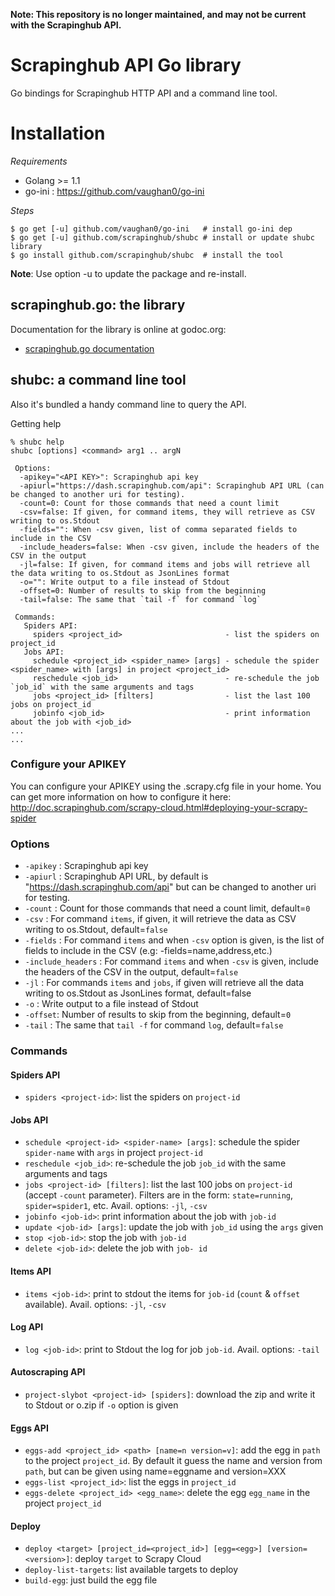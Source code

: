 **Note: This repository is no longer maintained, and may not be current with the Scrapinghub API.**

Scrapinghub API Go library
==========================

Go bindings for Scrapinghub HTTP API and a command line tool.

Installation
============

_Requirements_

* Golang >= 1.1 
* go-ini : https://github.com/vaughan0/go-ini

_Steps_

    $ go get [-u] github.com/vaughan0/go-ini   # install go-ini dep
    $ go get [-u] github.com/scrapinghub/shubc # install or update shubc library
    $ go install github.com/scrapinghub/shubc  # install the tool

__Note__: Use option -u to update the package and re-install.

scrapinghub.go: the library
---------------------------

Documentation for the library is online at godoc.org:

- [scrapinghub.go documentation](https://godoc.org/github.com/scrapinghub/shubc/scrapinghub)

shubc: a command line tool
--------------------------

Also it's bundled a handy command line to query the API.

Getting help

    % shubc help
    shubc [options] <command> arg1 .. argN

     Options: 
      -apikey="<API KEY>": Scrapinghub api key
      -apiurl="https://dash.scrapinghub.com/api": Scrapinghub API URL (can be changed to another uri for testing).
      -count=0: Count for those commands that need a count limit
      -csv=false: If given, for command items, they will retrieve as CSV writing to os.Stdout
      -fields="": When -csv given, list of comma separated fields to include in the CSV
      -include_headers=false: When -csv given, include the headers of the CSV in the output
      -jl=false: If given, for command items and jobs will retrieve all the data writing to os.Stdout as JsonLines format
      -o="": Write output to a file instead of Stdout
      -offset=0: Number of results to skip from the beginning
      -tail=false: The same that `tail -f` for command `log`

     Commands: 
       Spiders API: 
         spiders <project_id>                       - list the spiders on project_id
       Jobs API: 
         schedule <project_id> <spider_name> [args] - schedule the spider <spider_name> with [args] in project <project_id>
         reschedule <job_id>                        - re-schedule the job `job_id` with the same arguments and tags
         jobs <project_id> [filters]                - list the last 100 jobs on project_id
         jobinfo <job_id>                           - print information about the job with <job_id>
    ...
    ...

### Configure your APIKEY

You can configure your APIKEY using the .scrapy.cfg file in your home. You can get more information on how to configure it here: http://doc.scrapinghub.com/scrapy-cloud.html#deploying-your-scrapy-spider

### Options

* `-apikey` : Scrapinghub api key
* `-apiurl` : Scrapinghub API URL, by default is "https://dash.scrapinghub.com/api" but can be changed to another uri for testing.
* `-count`  : Count for those commands that need a count limit, default=`0` 
* `-csv` : For command `items`, if given, it will retrieve the data as CSV writing to os.Stdout, default=`false`
* `-fields` : For command `items` and when `-csv` option is given, is the list of fields to include in the CSV (e.g: -fields=name,address,etc.)
* `-include_headers` : For command `items` and when `-csv` is given, include the headers of the CSV in the output, default=`false`
* `-jl` : For commands `items` and `jobs`, if given will retrieve all the data writing to os.Stdout as JsonLines format, default=false
* `-o` : Write output to a file instead of Stdout
* `-offset`: Number of results to skip from the beginning, default=`0`
* `-tail` : The same that `tail -f` for command `log`, default=`false`

### Commands

#### Spiders API

* `spiders <project-id>`: list the spiders on `project-id`

#### Jobs API

* `schedule <project-id> <spider-name> [args]`: schedule the spider `spider-name` with `args` in project `project-id`
* `reschedule <job_id>`: re-schedule the job `job_id` with the same arguments and tags
* `jobs <project-id> [filters]`: list the last 100 jobs on `project-id` (accept `-count` parameter). Filters are in the form: `state=running`, `spider=spider1`, etc. Avail. options: `-jl`, `-csv`
* `jobinfo <job-id>`: print information about the job with `job-id`
* `update <job-id> [args]`: update the job with `job_id` using the `args` given
* `stop <job-id>`: stop the job with `job-id`
* `delete <job-id>`: delete the job with `job- id`

#### Items API

* `items <job-id>`: print to stdout the items for `job-id` (`count` & `offset` available). Avail. options: `-jl`, `-csv`

#### Log API

* `log <job-id>`: print to Stdout the log for job `job-id`. Avail. options: `-tail`

#### Autoscraping API

* `project-slybot <project-id> [spiders]`: download the zip and write it to Stdout or o.zip if `-o` option is given

#### Eggs API

* `eggs-add <project_id> <path> [name=n version=v]`: add the egg in `path` to the project `project_id`. By default it guess the name and version from `path`, but can be given using name=eggname and version=XXX
* `eggs-list <project_id>`: list the eggs in `project_id`
* `eggs-delete <project_id> <egg_name>`: delete the egg `egg_name` in the project `project_id`

#### Deploy

* `deploy <target> [project_id=<project_id>] [egg=<egg>] [version=<version>]`: deploy `target` to Scrapy Cloud
* `deploy-list-targets`: list available targets to deploy
* `build-egg`: just build the egg file
